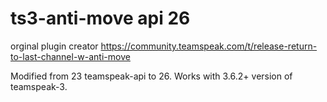 # ts3-anti-move api 26

orginal plugin creator https://community.teamspeak.com/t/release-return-to-last-channel-w-anti-move

Modified from 23 teamspeak-api to 26.
Works with 3.6.2+ version of teamspeak-3.
